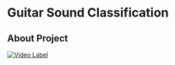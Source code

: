 # Guitar Sound Classification 

## About Project
[![Video Label](http://img.youtube.com/vi/'VjQ58fxCHQI&t'/0.jpg)](https://youtu.be/'VjQ58fxCHQI&t')
